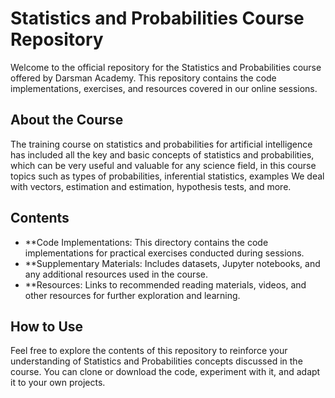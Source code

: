 # Statistics and Probabilities Course Repository
Welcome to the official repository for the Statistics and Probabilities course offered by Darsman Academy. This repository contains the code implementations, exercises, and resources covered in our online sessions.

## About the Course
The training course on statistics and probabilities for artificial intelligence has included all the key and basic concepts of statistics and probabilities, which can be very useful and valuable for any science field, in this course topics such as types of probabilities, inferential statistics, examples We deal with vectors, estimation and estimation, hypothesis tests, and more.

## Contents
- **Code Implementations: This directory contains the code implementations for practical exercises conducted during sessions.
- **Supplementary Materials: Includes datasets, Jupyter notebooks, and any additional resources used in the course.
- **Resources: Links to recommended reading materials, videos, and other resources for further exploration and learning.

## How to Use
Feel free to explore the contents of this repository to reinforce your understanding of Statistics and Probabilities concepts discussed in the course. You can clone or download the code, experiment with it, and adapt it to your own projects.
